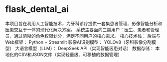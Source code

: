 # flask_dental_ai
本项目旨在利用人工智能技术，为牙科诊疗提供一套集患者管理、影像智能分析和医患交互于一体的现代化解决方案。 系统主要面向三类用户：医生、患者和管理员，通过清晰的角色权限划分，满足不同用户的核心需求。 核心技术栈： 后端与Web框架： Python + Streamlit 影像AI识别模型： YOLOv8（牙科影像分割模型） 大语言模型（LLM）： DeepSeek API（实现智能医患对话） 数据存储： 本地化的CSV和JSON文件（实现轻量级、可移植的数据管理）
